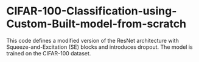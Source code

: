 # CIFAR-100-Classification-using-Custom-Built-model-from-scratch
This code defines a modified version of the ResNet architecture with Squeeze-and-Excitation (SE) blocks and introduces dropout. The model is trained on the CIFAR-100 dataset.
